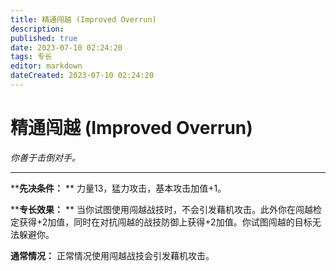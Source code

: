 ```yaml
---
title: 精通闯越 (Improved Overrun)
description: 
published: true
date: 2023-07-10 02:24:20
tags: 专长
editor: markdown
dateCreated: 2023-07-10 02:24:20
---
```


# 精通闯越 (Improved Overrun)

_你善于击倒对手。_

---

****先决条件：** ** 力量13，猛力攻击，基本攻击加值+1。

****专长效果：** **
当你试图使用闯越战技时，不会引发藉机攻击。此外你在闯越检定获得+2加值，同时在对抗闯越的战技防御上获得+2加值。你试图闯越的目标无法躲避你。

**通常情况：** 正常情况使用闯越战技会引发藉机攻击。

